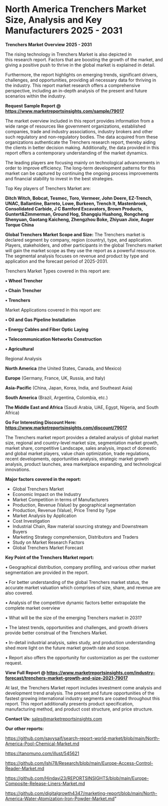 # North America Trenchers Market Size, Analysis and Key Manufacturers 2025 - 2031

<Strong> Trenchers Market Overview 2025 - 2031</strong>

The rising technology in Trenchers Market is also depicted in this research report. Factors that are boosting the growth of the market, and giving a positive push to thrive in the global market is explained in detail.

Furthermore, the report highlights on emerging trends, significant drivers, challenges, and opportunities, providing all necessary data for thriving in the industry. This report market research offers a comprehensive perspective, including an in-depth analysis of the present and future scenarios within the industry.

<strong>Request Sample Report @ <a href=https://www.marketreportsinsights.com/sample/79017>https://www.marketreportsinsights.com/sample/79017</a></strong>

The market overview included in this report provides information from a wide range of resources like government organizations, established companies, trade and industry associations, industry brokers and other such regulatory and non-regulatory bodies. The data acquired from these organizations authenticate the Trenchers research report, thereby aiding the clients in better decision making. Additionally, the data provided in this report offers a contemporary understanding of the market dynamics.

The leading players are focusing mainly on technological advancements in order to improve efficiency. The long-term development patterns for this market can be captured by continuing the ongoing process improvements and financial stability to invest in the best strategies.

Top Key players of Trenchers Market are:

<strong>Ditch Witch, Bobcat, Tesmec, Toro, Vermeer, John Deere, EZ-Trench, UNAC, Ballantine, Barreto, Lowe, Burkeen, Trench It, Mastenbroek, Consolidated Carbide, J C Bamford Excavators, Brown Products, Guntert&Zimmerman, Ground Hog, Shangqiu Huahong, Rongcheng Shenyuan, Gaotang Kaicheng, Zhengzhou Boke, Zhiyuan Jixie, Auger Torque China</strong>

<strong><b>Global Trenchers Market Scope and Size:</b></strong>
The Trenchers market is declared segment by company, region (country), type, and application. Players, stakeholders, and other participants in the global Trenchers market will gain the market scope as they use the report as a powerful resource. The segmental analysis focuses on revenue and product by type and application and the forecast period of 2025-2031.

Trenchers Market Types covered in this report are:

<strong>• Wheel Trencher

• Chain Trencher

• Trenchers</strong>

Market Applications covered in this report are:

<strong>• Oil and Gas Pipeline Installation

• Energy Cables and Fiber Optic Laying

• Telecommunication Networks Construction

• Agricultural</strong> 

Regional Analysis

<strong>North America</strong> (the United States, Canada, and Mexico)

<strong>Europe</strong> (Germany, France, UK, Russia, and Italy)

<strong>Asia-Pacific</strong> (China, Japan, Korea, India, and Southeast Asia)

<strong>South America</strong> (Brazil, Argentina, Colombia, etc.)

<strong>The Middle East and Africa</strong> (Saudi Arabia, UAE, Egypt, Nigeria, and South Africa)

<strong>Go For Interesting Discount Here: <a href=https://www.marketreportsinsights.com/discount/79017>https://www.marketreportsinsights.com/discount/79017</a></strong>

The Trenchers market report provides a detailed analysis of global market size, regional and country-level market size, segmentation market growth, market share, competitive Landscape, sales analysis, impact of domestic and global market players, value chain optimization, trade regulations, recent developments, opportunities analysis, strategic market growth analysis, product launches, area marketplace expanding, and technological innovations.

<strong><b>Major factors covered in the report:</b></strong>
<ul>
  <li>Global Trenchers Market </li>
  <li>Economic Impact on the Industry</li>
  <li>Market Competition in terms of Manufacturers</li>
  <li>Production, Revenue (Value) by geographical segmentation</li>
  <li>Production, Revenue (Value), Price Trend by Type</li>
  <li>Market Analysis by Application</li>
  <li>Cost Investigation</li>
  <li>Industrial Chain, Raw material sourcing strategy and Downstream Buyers</li>
  <li>Marketing Strategy comprehension, Distributors and Traders</li>
  <li>Study on Market Research Factors</li>
  <li>Global Trenchers Market Forecast</li>
</ul>

<strong><b>Key Point of the Trenchers Market report:</b></strong>

• Geographical distribution, company profiling, and various other market segmentation are provided in the report.

• For better understanding of the global Trenchers market status, the accurate market valuation which comprises of size, share, and revenue are also covered.

• Analysis of the competitive dynamic factors better extrapolate the complete market overview

• What will be the size of the emerging Trenchers market in 2031?

• The latest trends, opportunities and challenges, and growth drivers provide better construal of the Trenchers Market.

• In-detail industrial analysis, sales study, and production understanding shed more light on the future market growth rate and scope.

• Report also offers the opportunity for customization as per the customer request.

<strong><b>View Full Report @ <a href=https://www.marketreportsinsights.com/industry-forecast/trenchers-market-growth-and-size-2021-79017>https://www.marketreportsinsights.com/industry-forecast/trenchers-market-growth-and-size-2021-79017</a></b></strong>


At last, the Trenchers Market report includes investment come analysis and development trend analysis. The present and future opportunities of the fastest growing international industry segments are coated throughout this report. This report additionally presents product specification, manufacturing method, and product cost structure, and price structure.

<strong>Contact Us:</strong>
sales@marketreportsinsights.com

<strong>Our other reports:</strong>

<a href=https://github.com/sayysaif/search-report-world-market/blob/main/North-America-Pool-Chemical-Market.md>https://github.com/sayysaif/search-report-world-market/blob/main/North-America-Pool-Chemical-Market.md</a>

<a href=https://tanomuno.com/illust/545621>https://tanomuno.com/illust/545621</a>

<a href=https://github.com/Ishi78/Research/blob/main/Europe-Access-Control-Reader-Market.md>https://github.com/Ishi78/Research/blob/main/Europe-Access-Control-Reader-Market.md</a>

<a href=https://github.com/Hindavi23/REPORTSINSIGHTS/blob/main/Europe-Composite-Release-Liners-Market.md>https://github.com/Hindavi23/REPORTSINSIGHTS/blob/main/Europe-Composite-Release-Liners-Market.md</a>

<a href=https://github.com/digitalgrowth4347/marketing-report/blob/main/North-America-Water-Atomization-Iron-Powder-Market.md>https://github.com/digitalgrowth4347/marketing-report/blob/main/North-America-Water-Atomization-Iron-Powder-Market.md</a>"
